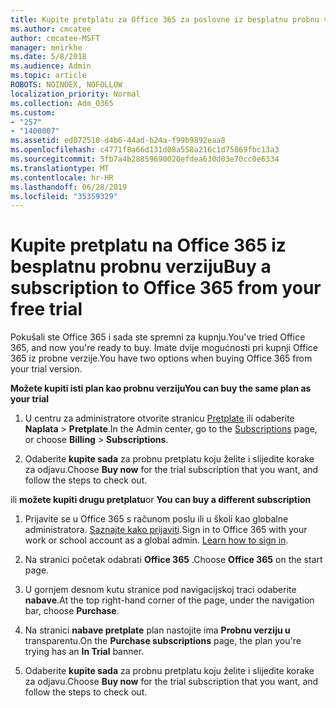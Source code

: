 ```yaml
---
title: Kupite pretplatu za Office 365 za poslovne iz besplatnu probnu verziju
ms.author: cmcatee
author: cmcatee-MSFT
manager: mnirkhe
ms.date: 5/8/2018
ms.audience: Admin
ms.topic: article
ROBOTS: NOINDEX, NOFOLLOW
localization_priority: Normal
ms.collection: Adm_O365
ms.custom:
- "257"
- "1400007"
ms.assetid: ed072510-d4b6-44ad-b24a-f99b9892eaa8
ms.openlocfilehash: c4771f8a66d131d08a558a216c1d75869fbc13a3
ms.sourcegitcommit: 5fb7a4b28859690020efdea630d03e70cc0e6334
ms.translationtype: MT
ms.contentlocale: hr-HR
ms.lasthandoff: 06/28/2019
ms.locfileid: "35359329"
---
```

# <a name="buy-a-subscription-to-office-365-from-your-free-trial"></a><span data-ttu-id="2080c-102">Kupite pretplatu na Office 365 iz besplatnu probnu verziju</span><span class="sxs-lookup"><span data-stu-id="2080c-102">Buy a subscription to Office 365 from your free trial</span></span>

<span data-ttu-id="2080c-103">Pokušali ste Office 365 i sada ste spremni za kupnju.</span><span class="sxs-lookup"><span data-stu-id="2080c-103">You've tried Office 365, and now you're ready to buy.</span></span> <span data-ttu-id="2080c-104">Imate dvije mogućnosti pri kupnji Office 365 iz probne verzije.</span><span class="sxs-lookup"><span data-stu-id="2080c-104">You have two options when buying Office 365 from your trial version.</span></span>
  
 <span data-ttu-id="2080c-105">**Možete kupiti isti plan kao probnu verziju**</span><span class="sxs-lookup"><span data-stu-id="2080c-105">**You can buy the same plan as your trial**</span></span>
  
1. <span data-ttu-id="2080c-106">U centru za administratore otvorite stranicu [Pretplate](https://go.microsoft.com/fwlink/p/?linkid=842054) ili odaberite **Naplata** \> **Pretplate**.</span><span class="sxs-lookup"><span data-stu-id="2080c-106">In the Admin center, go to the [Subscriptions](https://go.microsoft.com/fwlink/p/?linkid=842054) page, or choose **Billing** \> **Subscriptions**.</span></span>

2. <span data-ttu-id="2080c-107">Odaberite **kupite sada** za probnu pretplatu koju želite i slijedite korake za odjavu.</span><span class="sxs-lookup"><span data-stu-id="2080c-107">Choose **Buy now** for the trial subscription that you want, and follow the steps to check out.</span></span>

<span data-ttu-id="2080c-108">ili **možete kupiti drugu pretplatu**</span><span class="sxs-lookup"><span data-stu-id="2080c-108">or **You can buy a different subscription**</span></span>
  
1. <span data-ttu-id="2080c-109">Prijavite se u Office 365 s računom poslu ili u školi kao globalne administratora. [Saznajte kako prijaviti](https://support.office.com/article/e9eb7d51-5430-4929-91ab-6157c5a050b4).</span><span class="sxs-lookup"><span data-stu-id="2080c-109">Sign in to Office 365 with your work or school account as a global admin. [Learn how to sign in](https://support.office.com/article/e9eb7d51-5430-4929-91ab-6157c5a050b4).</span></span>

2. <span data-ttu-id="2080c-110">Na stranici početak odabrati **Office 365** .</span><span class="sxs-lookup"><span data-stu-id="2080c-110">Choose **Office 365** on the start page.</span></span>

3. <span data-ttu-id="2080c-111">U gornjem desnom kutu stranice pod navigacijskoj traci odaberite **nabave**.</span><span class="sxs-lookup"><span data-stu-id="2080c-111">At the top right-hand corner of the page, under the navigation bar, choose **Purchase**.</span></span>

4. <span data-ttu-id="2080c-112">Na stranici **nabave pretplate** plan nastojite ima **Probnu verziju u** transparentu.</span><span class="sxs-lookup"><span data-stu-id="2080c-112">On the **Purchase subscriptions** page, the plan you're trying has an **In Trial** banner.</span></span>

5. <span data-ttu-id="2080c-113">Odaberite **kupite sada** za probnu pretplatu koju želite i slijedite korake za odjavu.</span><span class="sxs-lookup"><span data-stu-id="2080c-113">Choose **Buy now** for the trial subscription that you want, and follow the steps to check out.</span></span>
